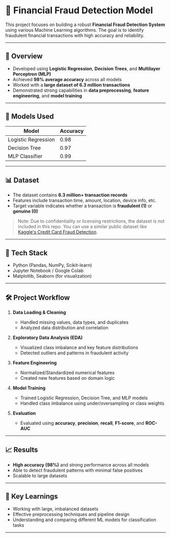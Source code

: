 # 💸 Financial Fraud Detection Model

This project focuses on building a robust **Financial Fraud Detection System** using various Machine Learning algorithms. The goal is to identify fraudulent financial transactions with high accuracy and reliability.

---

## 🚀 Overview

- Developed using **Logistic Regression**, **Decision Trees**, and **Multilayer Perceptron (MLP)**
- Achieved **98% average accuracy** across all models
- Worked with a **large dataset of 6.3 million transactions**
- Demonstrated strong capabilities in **data preprocessing**, **feature engineering**, and **model training**

---

## 🧠 Models Used

| Model                | Accuracy |
|---------------------|----------|
| Logistic Regression | 0.98     |
| Decision Tree       | 0.97     |
| MLP Classifier      | 0.99     |

---

## 📊 Dataset

- The dataset contains **6.3 million+ transaction records**
- Features include transaction time, amount, location, device info, etc.
- Target variable indicates whether a transaction is **fraudulent (1)** or **genuine (0)**

> Note: Due to confidentiality or licensing restrictions, the dataset is not included in this repo. You can use a similar public dataset like [Kaggle's Credit Card Fraud Detection](https://www.kaggle.com/datasets/mlg-ulb/creditcardfraud).

---

## 🔧 Tech Stack

- Python (Pandas, NumPy, Scikit-learn)
- Jupyter Notebook / Google Colab
- Matplotlib, Seaborn (for visualization)

---

## 🛠️ Project Workflow

1. **Data Loading & Cleaning**  
   - Handled missing values, data types, and duplicates  
   - Analyzed data distribution and correlation

2. **Exploratory Data Analysis (EDA)**  
   - Visualized class imbalance and key feature distributions  
   - Detected outliers and patterns in fraudulent activity

3. **Feature Engineering**  
   - Normalized/Standardized numerical features  
   - Created new features based on domain logic

4. **Model Training**  
   - Trained Logistic Regression, Decision Tree, and MLP models  
   - Handled class imbalance using under/oversampling or class weights

5. **Evaluation**  
   - Evaluated using **accuracy**, **precision**, **recall**, **F1-score**, and **ROC-AUC**

---

## 📈 Results

- **High accuracy (98%)** and strong performance across all models
- Able to detect fraudulent patterns with minimal false positives
- Scalable to large datasets

---

## 🧠 Key Learnings

- Working with large, imbalanced datasets
- Effective preprocessing techniques and pipeline design
- Understanding and comparing different ML models for classification tasks

---

